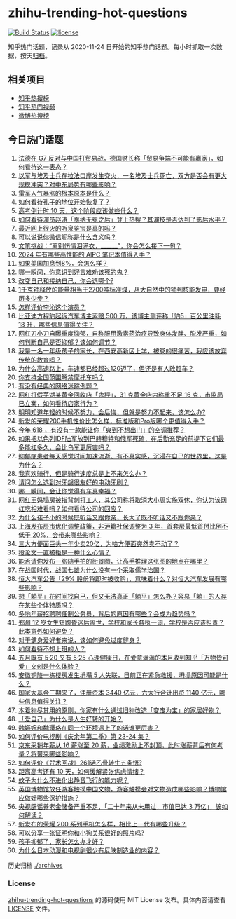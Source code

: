 # zhihu-trending-hot-questions

[![Build Status](https://github.com/justjavac/zhihu-trending-hot-questions/workflows/ci/badge.svg?branch=master)](https://github.com/justjavac/zhihu-trending-hot-questions/actions)
[![license](https://img.shields.io/github/license/justjavac/zhihu-trending-hot-questions)](https://github.com/justjavac/zhihu-trending-hot-questions/blob/master/LICENSE)

知乎热门话题，记录从 2020-11-24
日开始的知乎热门话题。每小时抓取一次数据，按天[归档](./archives)。

## 相关项目

- [知乎热搜榜](https://github.com/justjavac/zhihu-trending-top-search)
- [知乎热门视频](https://github.com/justjavac/zhihu-trending-hot-video)
- [微博热搜榜](https://github.com/justjavac/weibo-trending-hot-search)

## 今日热门话题

<!-- BEGIN -->
<!-- 最后更新时间 Tue May 28 2024 03:09:46 GMT+0800 (China Standard Time) -->

1. [法德在 G7 反对与中国打贸易战，德国财长称「贸易争端不可能有赢家」，如何看待这一表态？](https://www.zhihu.com/question/657298689)
1. [以军与埃及士兵在拉法口岸发生交火，一名埃及士兵死亡，双方是否会有更大规模冲突？对中东局势有哪些影响？](https://www.zhihu.com/question/657364933)
1. [雷军人气暴涨的根本原本是什么？](https://www.zhihu.com/question/654156953)
1. [如何看待孔子的地位开始恢复了？](https://www.zhihu.com/question/655719618)
1. [高考倒计时 10 天，这个阶段应该做些什么？](https://www.zhihu.com/question/657318247)
1. [如何看待演员赵涛「戛纳无冕之后」登上热搜？其演技是否达到了影后水平？](https://www.zhihu.com/question/657236350)
1. [最近网上很火的听泉鉴宝是真的吗？](https://www.zhihu.com/question/639476561)
1. [可以说说你微信昵称是什么含义吗？](https://www.zhihu.com/question/654809810)
1. [文笔挑战：“离别伤情泪满衣，______”，你会怎么接下一句？](https://www.zhihu.com/question/657276976)
1. [2024 年有哪些高性能的 AIPC 笔记本值得入手？](https://www.zhihu.com/question/656603571)
1. [如果美国加息到8%，会怎么样？](https://www.zhihu.com/question/654612346)
1. [哪一瞬间，你意识到好言难劝该死的鬼？](https://www.zhihu.com/question/652415549)
1. [改变自己和接纳自己，你会选哪个?](https://www.zhihu.com/question/653440505)
1. [1千克铀释放的能量相当于2700吨标准煤，从大自然中的铀到核能发电，要经历多少步？](https://www.zhihu.com/question/656593159)
1. [怎样评价李沁这个演员？](https://www.zhihu.com/question/337512950)
1. [比亚迪方程豹起诉汽车博主索赔 500 万，该博主测评称「豹5」百公里油耗 18 升，哪些信息值得关注？](https://www.zhihu.com/question/657119552)
1. [网红刀小刀自曝重度抑郁，自称服用激素药治疗导致身体发胖、脱发严重，如何判断自己是否抑郁？该如何调节？](https://www.zhihu.com/question/657300087)
1. [我是一名一年级孩子的家长，在西安高新区上学，被卷的很痛苦，我应该放弃传统的教育吗？](https://www.zhihu.com/question/653332464)
1. [为什么高速路上，车速都已经超过120迈了，但还是有人敢超车？](https://www.zhihu.com/question/656750858)
1. [你支持全国范围解禁摩托车吗？](https://www.zhihu.com/question/657109253)
1. [有没有经典的网络迷踪例题？](https://www.zhihu.com/question/657030185)
1. [网红打假芜湖某黄金回收店「鬼秤」，31 克黄金店内称重不足 16 克，市监局已立案，如何看待店家行为？](https://www.zhihu.com/question/657222814)
1. [明明知道年轻的时候不努力，会后悔，但就是努力不起来，该怎么办?](https://www.zhihu.com/question/654660683)
1. [新发的荣耀200手机性价比怎么样，标准版和Pro版哪个更值得入手？](https://www.zhihu.com/question/657355034)
1. [今年 618 ，有没有一款能让你「爽到不想出门」的空调推荐？](https://www.zhihu.com/question/657305253)
1. [如果把以色列IDF陆军放到巴赫穆特和俄军死磕，在后勤充足的前提下它们最多能扛多久，会比乌军更厉害吗？](https://www.zhihu.com/question/657268323)
1. [抑郁症患者每天感觉时间加速流逝、有不真实感，沉浸在自己的世界里，这是为什么？](https://www.zhihu.com/question/656784144)
1. [我喜欢骑行，但是骑行速度总是上不来怎么办？](https://www.zhihu.com/question/656782360)
1. [请问怎么选到对牙龈很友好的电动牙刷？](https://www.zhihu.com/question/651829057)
1. [哪一瞬间，会让你觉得有车真幸福？](https://www.zhihu.com/question/656635682)
1. [网红王妈塌房被指背刺打工人，其公司称将取消大小周实施双休，你认为该网红吃相难看吗？如何看待公司的回应？](https://www.zhihu.com/question/657306912)
1. [为什么孩子小的时候既听话又跟你亲，长大了既不听话又不跟你亲？](https://www.zhihu.com/question/657143728)
1. [上海发布房市优化调整政策，非沪籍社保调整为 3 年，首套房最低首付比例不低于 20%，会带来哪些影响？](https://www.zhihu.com/question/657354774)
1. [三大方便面巨头一年少卖20亿，为啥方便面突然卖不动了？](https://www.zhihu.com/question/657212491)
1. [投论文一直被拒是一种什么心情？](https://www.zhihu.com/question/573163458)
1. [能否请你发布一张随手拍的街景图，让高手推理这张图的地点在哪里？](https://www.zhihu.com/question/657049860)
1. [在战国时代，战国七雄为什么没有一个采取儒学治国？](https://www.zhihu.com/question/657160091)
1. [恒大汽车公告「29% 股份将即时被收购」，意味着什么？对恒大汽车发展有哪些影响？](https://www.zhihu.com/question/657251641)
1. [想「躺平」花时间找自己，但又无法真正「躺平」怎么办？容易「躺」的人存在某些个体特质吗？](https://www.zhihu.com/question/656699002)
1. [多地年薪招聘聘任制公务员，背后的原因有哪些？会成为趋势吗？](https://www.zhihu.com/question/657213251)
1. [郑州 12 岁女生短跑昏迷后离世，学校和家长各执一词，学校是否应该担责？此类意外如何避免？](https://www.zhihu.com/question/657004114)
1. [对于健身爱好者来说，该如何避免过度健身？](https://www.zhihu.com/question/656738422)
1. [如何看待不想上班的人？](https://www.zhihu.com/question/493352396)
1. [五月既有 5·20 又有 5·25 心理健康日，在爱意满满的本月收到知乎「万物皆可爱」文创是什么体验？](https://www.zhihu.com/question/656592050)
1. [安徽铜陵一栋楼房发生坍塌 5 人失联，目前正在紧急救援，坍塌原因可能是什么？](https://www.zhihu.com/question/657335686)
1. [国家大基金三期来了，注册资本 3440 亿元，六大行合计出资 1140 亿元，哪些信息值得关注？](https://www.zhihu.com/question/657336632)
1. [本着物尽其用的原则，你家有什么通过旧物改造「变废为宝」的家居好物？](https://www.zhihu.com/question/656591492)
1. [「爱自己」为什么是人生好转的开始？](https://www.zhihu.com/question/656389450)
1. [魏嬿婉和魏璎珞在同一个环境遇上了的话谁更厉害？](https://www.zhihu.com/question/393224778)
1. [如何评价电视剧《庆余年第二季》第 23-24 集？](https://www.zhihu.com/question/657357738)
1. [京东采销年薪从 16 薪涨至 20 薪，业绩激励上不封顶，此时涨薪背后有何考量？将带来哪些影响？](https://www.zhihu.com/question/657302101)
1. [如何评价《咒术回战》261话乙骨转生五条悟?](https://www.zhihu.com/question/656907312)
1. [距离高考还有 10 天，如何缓解紧张焦虑情绪？](https://www.zhihu.com/question/657173745)
1. [蚊子为什么不进化出静音飞行的能力呢？](https://www.zhihu.com/question/656956593)
1. [英国博物馆放任游客触摸中国文物，游客触摸会对文物造成哪些影响？博物馆应做好哪些保护措施？](https://www.zhihu.com/question/657232257)
1. [央视辟谣养老金储备严重不足，「二十年来从未用过，市值已达 3 万亿」，该如何解读？](https://www.zhihu.com/question/657300629)
1. [新发布的荣耀 200 系列手机怎么样，相比上一代有哪些升级？](https://www.zhihu.com/question/657340248)
1. [可以分享一张证明你和小狗关系很好的照片吗?](https://www.zhihu.com/question/651129575)
1. [孩子抑郁了，家长怎么办才好？](https://www.zhihu.com/question/650979214)
1. [为什么日本动漫和电视剧很少有反映制造业的内容？](https://www.zhihu.com/question/657063335)

<!-- END -->

历史归档 [./archives](./archives)

### License

[zhihu-trending-hot-questions](https://github.com/justjavac/zhihu-trending-hot-questions)
的源码使用 MIT License 发布。具体内容请查看 [LICENSE](./LICENSE) 文件。
